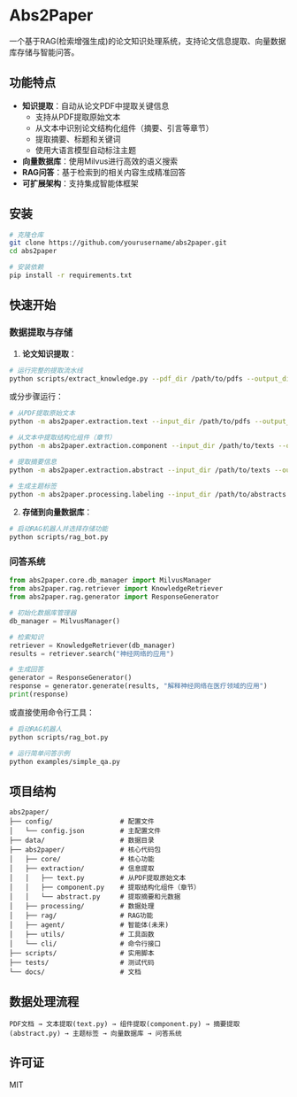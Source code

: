 # Abs2Paper

一个基于RAG(检索增强生成)的论文知识处理系统，支持论文信息提取、向量数据库存储与智能问答。

## 功能特点

- **知识提取**：自动从论文PDF中提取关键信息
  - 支持从PDF提取原始文本
  - 从文本中识别论文结构化组件（摘要、引言等章节）
  - 提取摘要、标题和关键词
  - 使用大语言模型自动标注主题
- **向量数据库**：使用Milvus进行高效的语义搜索
- **RAG问答**：基于检索到的相关内容生成精准回答
- **可扩展架构**：支持集成智能体框架

## 安装

```bash
# 克隆仓库
git clone https://github.com/yourusername/abs2paper.git
cd abs2paper

# 安装依赖
pip install -r requirements.txt
```

## 快速开始

### 数据提取与存储

1. **论文知识提取**：

```bash
# 运行完整的提取流水线
python scripts/extract_knowledge.py --pdf_dir /path/to/pdfs --output_dir /path/to/output --api_key your_api_key
```

或分步骤运行：

```bash
# 从PDF提取原始文本
python -m abs2paper.extraction.text --input_dir /path/to/pdfs --output_dir /path/to/texts --config /path/to/config.json

# 从文本中提取结构化组件（章节）
python -m abs2paper.extraction.component --input_dir /path/to/texts --output_dir /path/to/components

# 提取摘要信息
python -m abs2paper.extraction.abstract --input_dir /path/to/texts --output_dir /path/to/abstracts

# 生成主题标签
python -m abs2paper.processing.labeling --input_dir /path/to/abstracts --output_dir /path/to/labels --api_key your_api_key
```

2. **存储到向量数据库**：

```bash
# 启动RAG机器人并选择存储功能
python scripts/rag_bot.py
```

### 问答系统

```python
from abs2paper.core.db_manager import MilvusManager
from abs2paper.rag.retriever import KnowledgeRetriever
from abs2paper.rag.generator import ResponseGenerator

# 初始化数据库管理器
db_manager = MilvusManager()

# 检索知识
retriever = KnowledgeRetriever(db_manager)
results = retriever.search("神经网络的应用")

# 生成回答
generator = ResponseGenerator()
response = generator.generate(results, "解释神经网络在医疗领域的应用")
print(response)
```

或直接使用命令行工具：

```bash
# 启动RAG机器人
python scripts/rag_bot.py

# 运行简单问答示例
python examples/simple_qa.py
```

## 项目结构

```
abs2paper/
├── config/                 # 配置文件
│   └── config.json         # 主配置文件 
├── data/                   # 数据目录
├── abs2paper/              # 核心代码包
│   ├── core/               # 核心功能
│   ├── extraction/         # 信息提取
│   │   ├── text.py         # 从PDF提取原始文本
│   │   ├── component.py    # 提取结构化组件（章节）
│   │   └── abstract.py     # 提取摘要和元数据
│   ├── processing/         # 数据处理
│   ├── rag/                # RAG功能
│   ├── agent/              # 智能体(未来)
│   ├── utils/              # 工具函数
│   └── cli/                # 命令行接口
├── scripts/                # 实用脚本
├── tests/                  # 测试代码
└── docs/                   # 文档
```

## 数据处理流程

```
PDF文档 → 文本提取(text.py) → 组件提取(component.py) → 摘要提取(abstract.py) → 主题标签 → 向量数据库 → 问答系统
```

## 许可证

MIT 